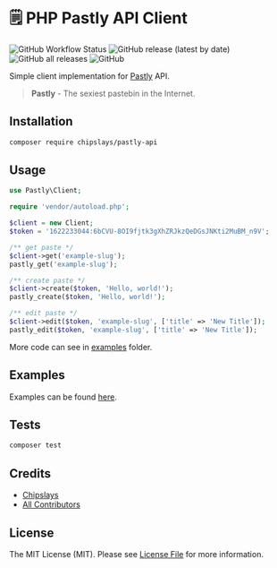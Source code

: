 # 🗒 PHP Pastly API Client

![GitHub Workflow Status](https://img.shields.io/github/workflow/status/chipslays/pastly-api/tests)
![GitHub release (latest by date)](https://img.shields.io/github/v/release/chipslays/pastly-api)
![GitHub all releases](https://img.shields.io/github/downloads/chipslays/pastly-api/total)
![GitHub](https://img.shields.io/github/license/chipslays/pastly-api)

Simple client implementation for [Pastly](https://pastly.chipslays.ru) API.

> **Pastly** - The sexiest pastebin in the Internet.

## Installation

```bash
composer require chipslays/pastly-api
```

## Usage

```php
use Pastly\Client;

require 'vendor/autoload.php';

$client = new Client;
$token = '1622233044:6bCVU-8OI9fjtk3gXhZRJkzQeDGsJNKti2MuBM_n9V';

/** get paste */
$client->get('example-slug');
pastly_get('example-slug');

/** create paste */
$client->create($token, 'Hello, world!');
pastly_create($token, 'Hello, world!');

/** edit paste */
$client->edit($token, 'example-slug', ['title' => 'New Title']);
pastly_edit($token, 'example-slug', ['title' => 'New Title']);
```

More code can see in [examples](/examples/) folder.

## Examples

Examples can be found [here](/examples/).

## Tests

```bash
composer test
```

## Credits

- [Chipslays](https://github.com/chipslays)
- [All Contributors](../../contributors)

## License

The MIT License (MIT). Please see [License File](LICENSE.md) for more information.

